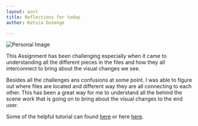 ```yaml
---
layout: post
title: Reflections for today
author: Ketsia Dusenge

---
```

![Personal Image](thumb.webp)

This Assignment has been challenging especially when it came to understanding all the different pieces in the files and how they all interconnect to bring about the visual changes we see. 

Besides all the challenges ans confusions at some point. I was able to figure out where files are located and different way they are all connecting to each other. This has been a great way for me to understand all the behind the scene work that is going on to bring about the visual changes to the end user.

Some of the helpful tutorial can found [here](https://www.w3schools.com/howto/howto_css_blog_layout.asp) or here [here](https://docs.github.com/en/pages/setting-up-a-github-pages-site-with-jekyll/testing-your-github-pages-site-locally-with-jekyll). 

